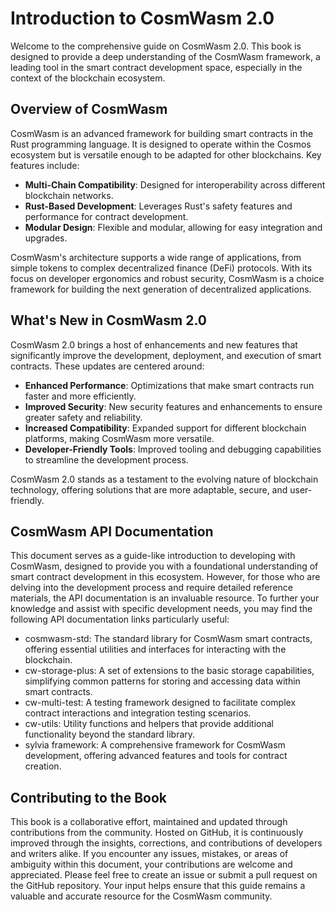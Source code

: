 # Introduction to CosmWasm 2.0

Welcome to the comprehensive guide on CosmWasm 2.0. This book is designed to provide a deep understanding of the CosmWasm framework, a leading tool in the smart contract development space, especially in the context of the blockchain ecosystem.

## Overview of CosmWasm

CosmWasm is an advanced framework for building smart contracts in the Rust programming language. It is designed to operate within the Cosmos ecosystem but is versatile enough to be adapted for other blockchains. Key features include:

- **Multi-Chain Compatibility**: Designed for interoperability across different blockchain networks.
- **Rust-Based Development**: Leverages Rust's safety features and performance for contract development.
- **Modular Design**: Flexible and modular, allowing for easy integration and upgrades.

CosmWasm's architecture supports a wide range of applications, from simple tokens to complex decentralized finance (DeFi) protocols. With its focus on developer ergonomics and robust security, CosmWasm is a choice framework for building the next generation of decentralized applications.

## What's New in CosmWasm 2.0

CosmWasm 2.0 brings a host of enhancements and new features that significantly improve the development, deployment, and execution of smart contracts. These updates are centered around:

- **Enhanced Performance**: Optimizations that make smart contracts run faster and more efficiently.
- **Improved Security**: New security features and enhancements to ensure greater safety and reliability.
- **Increased Compatibility**: Expanded support for different blockchain platforms, making CosmWasm more versatile.
- **Developer-Friendly Tools**: Improved tooling and debugging capabilities to streamline the development process.

CosmWasm 2.0 stands as a testament to the evolving nature of blockchain technology, offering solutions that are more adaptable, secure, and user-friendly.

## CosmWasm API Documentation

This document serves as a guide-like introduction to developing with CosmWasm, designed to provide you with a foundational understanding of smart contract development in this ecosystem. However, for those who are delving into the development process and require detailed reference materials, the API documentation is an invaluable resource. To further your knowledge and assist with specific development needs, you may find the following API documentation links particularly useful:

- cosmwasm-std: The standard library for CosmWasm smart contracts, offering essential utilities and interfaces for interacting with the blockchain.
- cw-storage-plus: A set of extensions to the basic storage capabilities, simplifying common patterns for storing and accessing data within smart contracts.
- cw-multi-test: A testing framework designed to facilitate complex contract interactions and integration testing scenarios.
- cw-utils: Utility functions and helpers that provide additional functionality beyond the standard library.
- sylvia framework: A comprehensive framework for CosmWasm development, offering advanced features and tools for contract creation.

## Contributing to the Book

This book is a collaborative effort, maintained and updated through contributions from the community. Hosted on GitHub, it is continuously improved through the insights, corrections, and contributions of developers and writers alike. If you encounter any issues, mistakes, or areas of ambiguity within this document, your contributions are welcome and appreciated. Please feel free to create an issue or submit a pull request on the GitHub repository. Your input helps ensure that this guide remains a valuable and accurate resource for the CosmWasm community.
